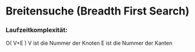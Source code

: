 # Breitensuche (Breadth First Search)


### Laufzeitkomplexität:
O( V+E )
V ist die Nummer der Knoten
E ist die Nummer der Kanten
